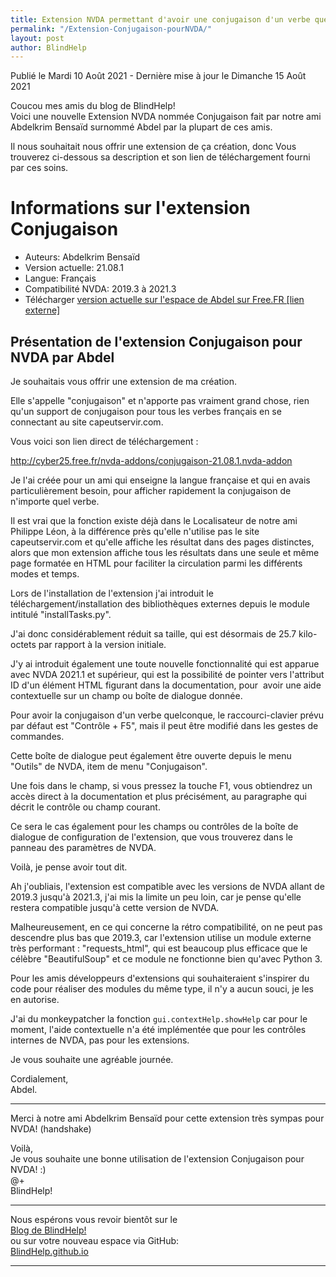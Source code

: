 ```yaml
---
title: Extension NVDA permettant d'avoir une conjugaison d'un verbe quelconque
permalink: "/Extension-Conjugaison-pourNVDA/"
layout: post
author: BlindHelp
---
```


<footer>Publié le Mardi 10 Août 2021 - Dernière mise à jour le Dimanche 15 Août 2021</footer>


Coucou mes amis du blog de BlindHelp!    
Voici une nouvelle Extension NVDA nommée Conjugaison fait par notre ami   Abdelkrim Bensaïd surnommé Abdel par la plupart de ces amis.    

Il nous souhaitait nous offrir une extension de ça création, donc Vous trouverez ci-dessous sa description et son lien de téléchargement fourni par ces soins.    

# Informations sur l'extension Conjugaison #

* Auteurs: Abdelkrim Bensaïd
* Version actuelle: 21.08.1
* Langue: Français
* Compatibilité NVDA: 2019.3 à 2021.3
* Télécharger [version actuelle sur l'espace de Abdel sur Free.FR [lien externe]](http://cyber25.free.fr/nvda-addons/conjugaison-21.08.1.nvda-addon)

## Présentation de l'extension Conjugaison pour NVDA par Abdel ##

Je souhaitais vous offrir une extension de ma création.    

Elle s'appelle "conjugaison" et n'apporte pas vraiment grand chose, rien qu'un support de conjugaison pour tous les verbes français en se connectant au site capeutservir.com.    

Vous voici son lien direct de téléchargement :    

<http://cyber25.free.fr/nvda-addons/conjugaison-21.08.1.nvda-addon>

Je l'ai créée pour un ami qui enseigne la langue française et qui en avais particulièrement besoin, pour afficher rapidement la conjugaison de n'importe quel verbe.    

Il est vrai que la fonction existe déjà dans le Localisateur de notre ami Philippe Léon, à la différence près qu'elle n'utilise pas le site capeutservir.com et qu'elle affiche les résultat dans des pages distinctes, alors que mon extension affiche tous les résultats dans une seule et même page formatée en HTML pour faciliter la circulation parmi les différents modes et temps.    

Lors de l'installation de l'extension j'ai introduit le téléchargement/installation des  bibliothèques externes depuis le module intitulé "installTasks.py".

J'ai donc considérablement réduit sa taille, qui est désormais de 25.7 kilo-octets par rapport à la version initiale.

J'y ai introduit également une toute nouvelle fonctionnalité qui est apparue avec NVDA 2021.1 et supérieur, qui est la possibilité de pointer vers l'attribut ID d'un élément HTML figurant dans la documentation, pour  avoir une aide contextuelle sur un champ ou boîte de dialogue donnée.    

Pour avoir la conjugaison d'un verbe quelconque, le raccourci-clavier prévu par défaut est "Contrôle + F5", mais il peut être modifié dans les  gestes de commandes.    

Cette boîte de dialogue peut également être ouverte depuis le menu "Outils" de NVDA, item de menu "Conjugaison".    

Une fois dans le champ, si vous pressez la touche F1, vous obtiendrez un  accès direct à la documentation et plus précisément, au paragraphe qui décrit le contrôle ou champ courant.    

Ce sera le cas également pour les champs ou contrôles de la boîte de dialogue de configuration de l'extension, que vous trouverez dans le panneau des paramètres de NVDA.    

Voilà, je pense avoir tout dit.    

Ah j'oubliais, l'extension est compatible avec les versions de NVDA allant de 2019.3 jusqu'à 2021.3, j'ai mis la limite un peu loin, car je pense qu'elle restera compatible jusqu'à cette version de NVDA.    

Malheureusement, en ce qui concerne la rétro compatibilité, on ne peut pas descendre plus bas que 2019.3, car l'extension utilise un module externe très performant : "requests_html", qui est beaucoup plus efficace que le célèbre "BeautifulSoup" et ce module ne fonctionne bien qu'avec Python 3.    

Pour les amis développeurs d'extensions qui souhaiteraient s'inspirer du code pour réaliser des modules du même type, il n'y a aucun souci, je  les en autorise.    

J'ai du monkeypatcher la fonction `gui.contextHelp.showHelp` car pour le moment, l'aide contextuelle n'a été implémentée que pour les contrôles internes de NVDA, pas pour les extensions.    

Je vous souhaite une agréable journée.    

Cordialement,    
Abdel.    

---

Merci à notre ami Abdelkrim Bensaïd pour cette extension très sympas pour NVDA! (handshake)    

Voilà,    
Je vous souhaite une bonne utilisation de l'extension Conjugaison pour NVDA! :)    
@+    
BlindHelp!    

---

Nous espérons vous revoir bientôt sur le      
[Blog de BlindHelp!](http://blindhelp.blogspot.fr/)                    
ou sur  votre nouveau espace via GitHub:                     
[BlindHelp.github.io](https://blindhelp.github.io)                    

---